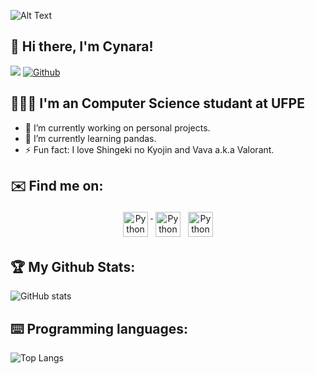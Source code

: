 

![Alt Text](https://raw.githubusercontent.com/saadeghi/saadeghi/master/dino.gif)


## 👾 Hi there, I'm Cynara!
![](https://visitor-badge.laobi.icu/badge?page_id=CynaraCosta.CynaraCosta)
[![Github](https://img.shields.io/github/followers/CynaraCosta?label=Follow&style=social)](https://github.com/CynaraCosta)

## 👩🏻‍💻 I'm an Computer Science studant at UFPE

- 🔭 I’m currently working on personal projects.
- 🌱 I’m currently learning pandas.
- ⚡ Fun fact: I love Shingeki no Kyojin and Vava a.k.a Valorant.

## ✉️ Find me on:


<p align="center">
 <a href="https://github.com/CynaraCosta" target="_blank" rel="noopener noreferrer"> <img src="http://rajlab.org/icons/github_white.png" alt="Python" height="40" style="vertical-align:top; margin:4px"> </a>
 <a href="https://www.linkedin.com/in/cynara-costa-bba1271a2/" target="_blank" rel="noopener noreferrer"> <img src="https://icon-library.com/images/linkedin-icon-white/linkedin-icon-white-9.jpg" alt="Python" height="40" style="vertical-align:top; margin:4px"></a>
 <a href="cvocac@cin.ufpe.br"> <img src="https://img.icons8.com/carbon-copy/2x/ffffff/gmail.png" alt="Python" height="40" style="vertical-align:top; margin:4px"></a>
</p>

## 🏆 My Github Stats:

![GitHub stats](https://github-readme-stats.vercel.app/api?username=CynaraCosta&show_icons=true&theme=tokyonight)

## ⌨️ Programming languages:

![Top Langs](https://github-readme-stats.vercel.app/api/top-langs/?username=CynaraCosta&theme=tokyonight)

